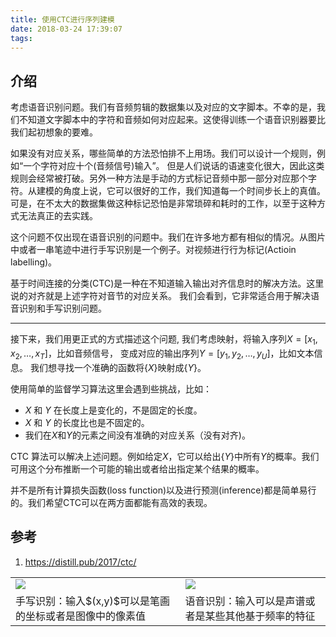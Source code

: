 ```yaml
---
title: 使用CTC进行序列建模
date: 2018-03-24 17:39:07
tags:
---
```


## 介绍
考虑语音识别问题。我们有音频剪辑的数据集以及对应的文字脚本。不幸的是，我们不知道文字脚本中的字符和音频如何对应起来。这使得训练一个语音识别器要比我们起初想象的要难。

如果没有对应关系，哪些简单的方法恐怕排不上用场。我们可以设计一个规则，例如“一个字符对应十个(音频信号)输入”。 但是人们说话的语速变化很大，因此这类规则会经常被打破。另外一种方法是手动的方式标记音频中那一部分对应那个字符。从建模的角度上说，它可以很好的工作，我们知道每一个时间步长上的真值。可是，在不太大的数据集做这种标记恐怕是非常琐碎和耗时的工作，以至于这种方式无法真正的去实践。


这个问题不仅出现在语音识别的问题中。我们在许多地方都有相似的情况。从图片中或者一串笔迹中进行手写识别是一个例子。对视频进行行为标记(Actioin labelling)。
<table style="border:none;"> <tr style="border:none;"> <td style="border:none;"><img src="https://distill.pub/2017/ctc/assets/handwriting_recognition.svg" style="border: none; "></td> <td style="border:none;"><img src="https://distill.pub/2017/ctc/assets/speech_recognition.svg" style="border: none;"></td> </tr> <tr style="border:none;"> <td style="border:none;">手写识别：输入$(x,y)$可以是笔画的坐标或者是图像中的像素值</td><td style="border:none;">语音识别：输入可以是声谱或者是某些其他基于频率的特征</td></tr>

基于时间连接的分类(CTC)是一种在不知道输入输出对齐信息时的解决方法。这里说的对齐就是上述字符对音节的对应关系。 我们会看到，它非常适合用于解决语音识别和手写识别问题。

-----

接下来，我们用更正式的方式描述这个问题, 我们考虑映射，将输入序列$X = [x_1, x_2, \ldots, x_T]$，比如音频信号， 变成对应的输出序列$Y = [y_1, y_2, \ldots, y_U]$，比如文本信息。 我们想寻找一个准确的函数将$\lbrace X\rbrace$映射成$\lbrace Y \rbrace$。

使用简单的监督学习算法这里会遇到些挑战，比如：
* $X$ 和 $Y$ 在长度上是变化的，不是固定的长度。
* $X$ 和 $Y$ 的长度比也是不固定的。
* 我们在$X$和$Y$的元素之间没有准确的对应关系（没有对齐)。

CTC 算法可以解决上述问题。例如给定$X$，它可以给出$\lbrace Y \rbrace$中所有$Y$的概率。我们可用这个分布推断一个可能的输出或者给出指定某个结果的概率。

并不是所有计算损失函数(loss function)以及进行预测(inference)都是简单易行的。我们希望CTC可以在两方面都能有高效的表现。


## 参考
1. https://distill.pub/2017/ctc/